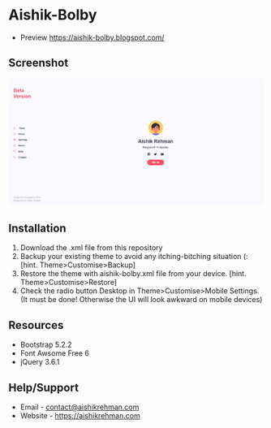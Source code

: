 # Aishik-Bolby
* Preview  https://aishik-bolby.blogspot.com/

## Screenshot
<img src='https://github.com/aishikrehman/aishik-bolby/blob/main/Screenshot.jpg'/>

## Installation
1. Download the .xml file from this repository
2. Backup your existing theme to avoid any itching-bitching situation (: [hint. Theme>Customise>Backup]
3. Restore the theme with aishik-bolby.xml file from your device. [hint. Theme>Customise>Restore]
4. Check the radio button Desktop in Theme>Customise>Mobile Settings. (It must be done! Otherwise the UI will look awkward on mobile devices)

## Resources
* Bootstrap 5.2.2
* Font Awsome Free 6
* jQuery 3.6.1

## Help/Support
* Email - contact@aishikrehman.com
* Website - https://aishikrehman.com
